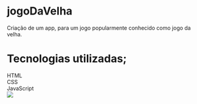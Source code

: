 # jogoDaVelha
Criação de um app, para um jogo popularmente conhecido como jogo da velha.
<h1> Tecnologias utilizadas; </h1>
<p1>HTML</p1><br>
<p1>CSS</p1><br>
<p1>JavaScript</p1>


<html>
  <head>
  
  </head>
<body>
  <div class="imagensJogo">
    <img src="./media/img1.jpg">
    
  </div>
</body>

</html>

